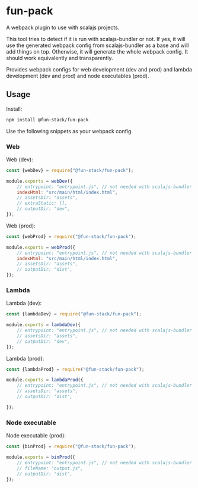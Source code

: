 # fun-pack

A webpack plugin to use with scalajs projects.

This tool tries to detect if it is run with scalajs-bundler or not. If yes, it will use the generated webpack config from scalajs-bundler as a base and will add things on top. Otherwise, it will generate the whole webpack config. It should work equivalently and transparently.

Provides webpack configs for web development (dev and prod) and lambda development (dev and prod) and node executables (prod).

## Usage

Install:
```sh
npm install @fun-stack/fun-pack
```

Use the following snippets as your webpack config.

### Web

Web (dev):
```javascript
const {webDev} = require("@fun-stack/fun-pack");

module.exports = webDev({
    // entrypoint: "entrypoint.js", // not needed with scalajs-bundler
    indexHtml: "src/main/html/index.html",
    // assetsDir: "assets",
    // extraStatic: [],
    // outputDir: "dev",
});
```

Web (prod):
```javascript
const {webProd} = require("@fun-stack/fun-pack");

module.exports = webProd({
    // entrypoint: "entrypoint.js", // not needed with scalajs-bundler
    indexHtml: "src/main/html/index.html",
    // assetsDir: "assets",
    // outputDir: "dist",
});
```

### Lambda

Lambda (dev):
```javascript
const {lambdaDev} = require("@fun-stack/fun-pack");

module.exports = lambdaDev({
    // entrypoint: "entrypoint.js", // not needed with scalajs-bundler
    // assetsDir: "assets",
    // outputDir: "dev",
});
```

Lambda (prod):
```javascript
const {lambdaProd} = require("@fun-stack/fun-pack");

module.exports = lambdaProd({
    // entrypoint: "entrypoint.js", // not needed with scalajs-bundler
    // assetsDir: "assets",
    // outputDir: "dist",

});
```

### Node executable

Node executable (prod):
```javascript
const {binProd} = require("@fun-stack/fun-pack");

module.exports = binProd({
    // entrypoint: "entrypoint.js", // not needed with scalajs-bundler
    // fileName: "output.js",
    // outputDir: "dist",
});
```
